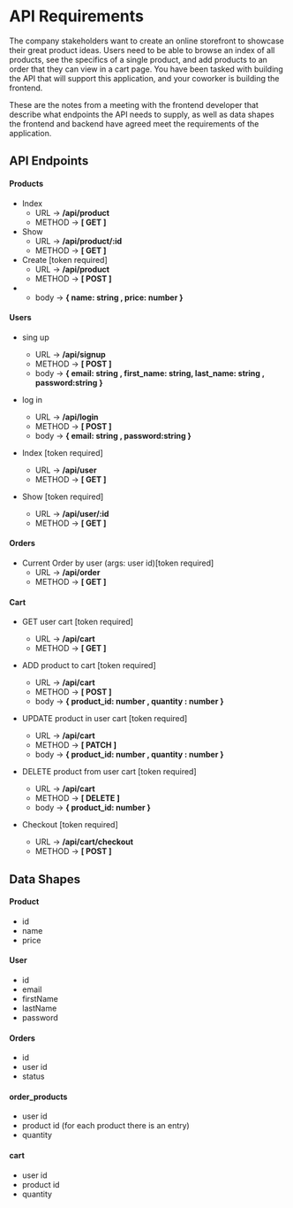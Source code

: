 # API Requirements
The company stakeholders want to create an online storefront to showcase their great product ideas. Users need to be able to browse an index of all products, see the specifics of a single product, and add products to an order that they can view in a cart page. You have been tasked with building the API that will support this application, and your coworker is building the frontend.

These are the notes from a meeting with the frontend developer that describe what endpoints the API needs to supply, as well as data shapes the frontend and backend have agreed meet the requirements of the application. 

## API Endpoints
#### Products
- Index 
  - URL -> **/api/product**
  - METHOD -> **[ GET ]**
- Show 
  - URL -> **/api/product/:id**
  - METHOD -> **[ GET ]**
- Create [token required]
    - URL -> **/api/product**
    - METHOD -> **[ POST ]**
-   - body -> **{ name: string , price: number }**


#### Users
- sing up

  - URL -> **/api/signup**
  - METHOD -> **[ POST ]**
  - body -> **{ email: string , first_name: string, last_name: string , password:string }**
- log in
  - URL -> **/api/login**
  - METHOD -> **[ POST ]**
  - body -> **{ email: string , password:string }**

- Index [token required]
  - URL -> **/api/user**
  - METHOD -> **[ GET ]**
- Show [token required]
  - URL -> **/api/user/:id**
  - METHOD -> **[ GET ]**

#### Orders
- Current Order by user (args: user id)[token required]
  - URL -> **/api/order**
  - METHOD -> **[ GET ]**

#### Cart

- GET user cart [token required]
  
  - URL -> **/api/cart**
  - METHOD -> **[ GET ]**

- ADD product to cart [token required]
  
  - URL -> **/api/cart**
  - METHOD -> **[ POST ]**
  - body -> **{ product_id: number , quantity : number }**

- UPDATE product in user cart [token required]

  - URL -> **/api/cart**
  - METHOD -> **[ PATCH ]**
  - body -> **{ product_id: number , quantity : number }**

- DELETE product from user cart [token required]

  - URL -> **/api/cart**
  - METHOD -> **[ DELETE ]**
  - body -> **{ product_id: number }**

- Checkout [token required]
  - URL -> **/api/cart/checkout**
  - METHOD -> **[ POST ]**
## Data Shapes
#### Product

- id
- name
- price

#### User

- id
- email
- firstName
- lastName
- password

#### Orders

- id
- user id
- status

#### order_products

- user id
- product id (for each product there is an entry)
- quantity

#### cart

- user id
- product id
- quantity
